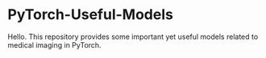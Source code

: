 # PyTorch-Useful-Models
Hello. This repository provides some important yet useful models related to medical imaging in PyTorch.
